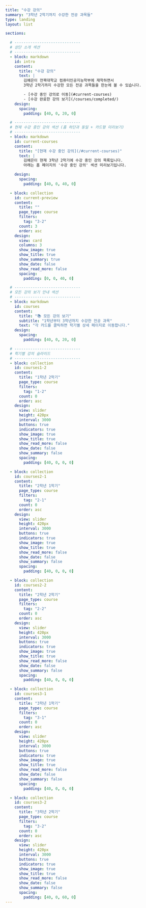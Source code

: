 ```yaml
---
title: "수강 강의"
summary: "3학년 2학기까지 수강한 전공 과목들"
type: landing
layout: list

sections:

  # -----------------------------
  # 상단 소개 섹션
  # -----------------------------
  - block: markdown
    id: intro
    content:
      title: "수강 강의"
      text: |
        김예은이 전북대학교 컴퓨터인공지능학부에 재학하면서  
        3학년 2학기까지 수강한 모든 전공 과목들을 한눈에 볼 수 있습니다.  

        - [수강 중인 강의로 이동](#current-courses)
        - [수강 완료한 강의 보기](/courses/completed/)
    design:
      spacing:
        padding: [40, 0, 20, 0]

  # -----------------------------
  # 현재 수강 중인 강의 섹션 (홈 하단과 동일 + 카드형 미리보기)
  # -----------------------------
  - block: markdown
    id: current-courses
    content:
      title: "[현재 수강 중인 강의](/#current-courses)"
      text: |
        김예은이 현재 3학년 2학기에 수강 중인 강의 목록입니다.
        아래는 홈 페이지의 '수강 중인 강의' 섹션 미리보기입니다.

    design:
      spacing:
        padding: [40, 0, 40, 0]

  - block: collection
    id: current-preview
    content:
      title: ""
      page_type: course
      filters:
        tag: "3-2"
      count: 3 
      order: asc
    design:
      view: card
      columns: 3
      show_image: true
      show_title: true
      show_summary: true
      show_date: false
      show_read_more: false
      spacing:
        padding: [0, 0, 40, 0]

  # -----------------------------
  # 모든 강의 보기 안내 섹션
  # -----------------------------
  - block: markdown
    id: courses
    content:
      title: "📚 모든 강의 보기"
      subtitle: "1학년부터 3학년까지 수강한 전공 과목"
      text: "각 카드를 클릭하면 학기별 상세 페이지로 이동합니다."
    design:
      spacing:
        padding: [40, 0, 20, 0]

  # -----------------------------
  # 학기별 강의 슬라이드
  # -----------------------------
  - block: collection
    id: courses1-2
    content:
      title: "1학년 2학기"
      page_type: course
      filters:
        tag: "1-2"
      count: 0
      order: asc
    design:
      view: slider
      height: 420px
      interval: 3000
      buttons: true
      indicators: true
      show_image: true
      show_title: true
      show_read_more: false
      show_date: false
      show_summary: false
      spacing:
        padding: [40, 0, 0, 0]

  - block: collection
    id: courses2-1
    content:
      title: "2학년 1학기"
      page_type: course
      filters:
        tag: "2-1"
      count: 0
      order: asc
    design:
      view: slider
      height: 420px
      interval: 3000
      buttons: true
      indicators: true
      show_image: true
      show_title: true
      show_read_more: false
      show_date: false
      show_summary: false
      spacing:
        padding: [40, 0, 0, 0]

  - block: collection
    id: courses2-2
    content:
      title: "2학년 2학기"
      page_type: course
      filters:
        tag: "2-2"
      count: 0
      order: asc
    design:
      view: slider
      height: 420px
      interval: 3000
      buttons: true
      indicators: true
      show_image: true
      show_title: true
      show_read_more: false
      show_date: false
      show_summary: false
      spacing:
        padding: [40, 0, 0, 0]

  - block: collection
    id: courses3-1
    content:
      title: "3학년 1학기"
      page_type: course
      filters:
        tag: "3-1"
      count: 0
      order: asc
    design:
      view: slider
      height: 420px
      interval: 3000
      buttons: true
      indicators: true
      show_image: true
      show_title: true
      show_read_more: false
      show_date: false
      show_summary: false
      spacing:
        padding: [40, 0, 0, 0]

  - block: collection
    id: courses3-2
    content:
      title: "3학년 2학기"
      page_type: course
      filters:
        tag: "3-2"
      count: 0
      order: asc
    design:
      view: slider
      height: 420px
      interval: 3000
      buttons: true
      indicators: true
      show_image: true
      show_title: true
      show_read_more: false
      show_date: false
      show_summary: false
      spacing:
        padding: [40, 0, 60, 0]
---
```

